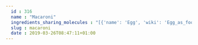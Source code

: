 ```yaml
---
  id : 316
  name : "Macaroni"
  ingredients_sharing_molecules : "[{'name': 'Egg', 'wiki': 'Egg_as_food', 'id': 0, 'category': 'Animal Product', 'common_molecules': [6274, 6140, 994]}, {'name': 'Barley', 'wiki': 'Barley', 'id': 51, 'category': 'Cereal', 'common_molecules': [6274, 6140, 994]}, {'name': 'Oats', 'wiki': 'Oat', 'id': 54, 'category': 'Cereal', 'common_molecules': [6274, 6140, 994]}, {'name': 'Rice', 'wiki': 'Rice', 'id': 55, 'category': 'Cereal', 'common_molecules': [6274, 6140, 994]}, {'name': 'Corn', 'wiki': 'Maize', 'id': 56, 'category': 'Maize', 'common_molecules': [6274, 6140, 994]}]"
  slug : macaroni
  date : 2019-03-26T08:47:11+01:00
---
```



